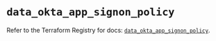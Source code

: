 # `data_okta_app_signon_policy`

Refer to the Terraform Registry for docs: [`data_okta_app_signon_policy`](https://registry.terraform.io/providers/okta/okta/4.16.0/docs/data-sources/app_signon_policy).
